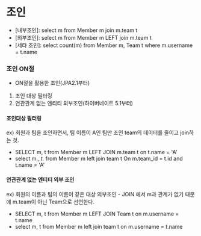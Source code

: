 # 조인

- [내부조인]: select m from Member m join m.team t 
- [외부조인]: select m from Member m LEFT join m.team t
- [세타 조인]: select count(m) from Member m, Team t where m.username = t.name


### 조인 ON절
- ON절을 활용한 조인(JPA2.1부터)
1. 조인 대상 필터링
2. 연관관계 없는 엔티티 외부조인(하이버네이트 5.1부터)

#### 조인대상 필터링
ex) 회원과 팀을 조인하면서, 팀 이름이 A인 팀만 조인
team의 데이터를 줄이고 join하는 것.
- SELECT m, t from Member m LEFT JOIN m.team t on t.name = 'A'
- select m.*, t.* from Member m left join team t On m.team_id = t.id and t.name = 'A'

#### 연관관계 없는 엔티티 외부 조인
ex) 회원의 이름과 팀의 이름이 같은 대상 외부조인
    - JOIN 에서 m과 관계가 없기 때문에 m.team이 아닌 Team으로 선언한다.
- SELECT m, t from Member m LEFT JOIN Team t on m.username = t.name
- select m, t from Member m left join team t on m.username = t.name